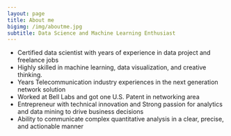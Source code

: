 ```yaml
---
layout: page
title: About me
bigimg: /img/aboutme.jpg
subtitle: Data Science and Machine Learning Enthusiast
---
```


- Certified data scientist with years of experience in data project and freelance jobs
- Highly skilled in machine learning, data visualization, and creative thinking.
- Years Telecommunication industry experiences in the next generation network solution
- Worked at Bell Labs and got one U.S. Patent in networking area
- Entrepreneur with technical innovation and Strong passion for analytics and data mining to drive business decisions
- Ability to communicate complex quantitative analysis in a clear, precise, and actionable manner
